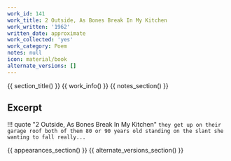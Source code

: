 ```yaml
---
work_id: 141
work_title: 2 Outside, As Bones Break In My Kitchen
work_written: '1962'
written_date: approximate
work_collected: 'yes'
work_category: Poem
notes: null
icon: material/book
alternate_versions: []
---
```


{{ section_title() }}
{{ work_info() }}
{{ notes_section() }}
## Excerpt
!!! quote "2 Outside, As Bones Break In My Kitchen"
    ```
    they get up on their garage roof
    both of them 80 or 90 years old
    standing on the slant
    she wanting to fall really...
    ```

{{ appearances_section() }}
{{ alternate_versions_section() }}